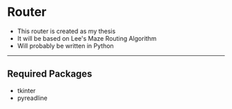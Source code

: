 # Router
- This router is created as my thesis
- It will be based on Lee's Maze Routing Algorithm
- Will probably be written in Python
---
## Required Packages
- tkinter
- pyreadline
